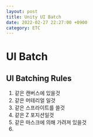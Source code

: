 ```yaml
---
layout: post
title: Unity UI Batch
date: 2022-02-27 22:27:00 +0900
category: ETC
---
```

# UI Batch

## UI Batching Rules

1. 같은 캔버스에 있을것
1. 같은 머테리얼 일것
1. 같은 스프라이트를 쓸것
1. 같은 Z 포지션일것
1. 같은 마스크에 의해 가려져 있을것
1. 